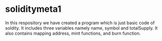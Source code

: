 # soliditymeta1

In this respository we have created a program which is just basic code of soldity. 
It includes three variables namely name, symbol and totalSupply. It also contains mapping address, mint functions, and burn function.
